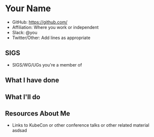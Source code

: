 # Your Name

- GitHub: https://github.com/
- Affiliation: Where you work or independent
- Slack: @you
- Twitter/Other: Add lines as appropriate

## SIGS

- SIGS/WG/UGs you're a member of

## What I have done

## What I'll do

## Resources About Me

- Links to KubeCon or other conference talks or other related material 
asdsad
